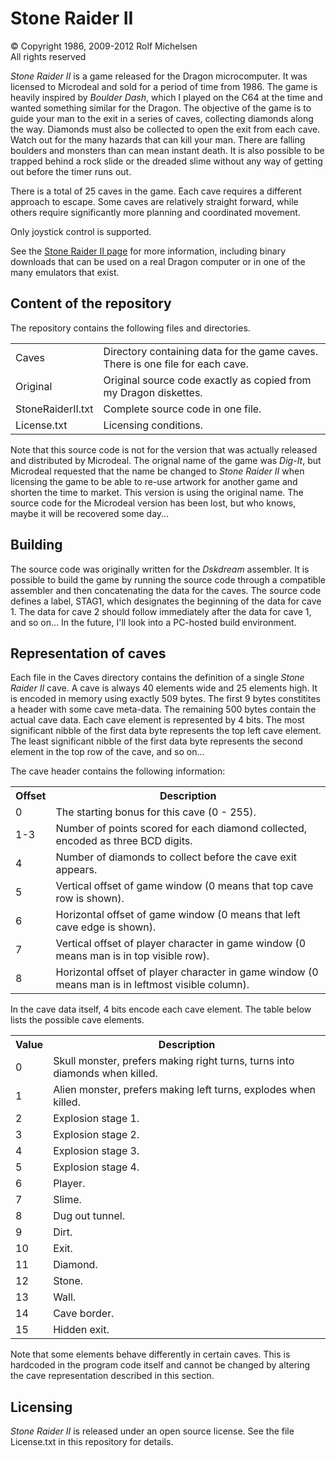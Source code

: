 Stone Raider II
===============

&copy; Copyright 1986, 2009-2012 Rolf Michelsen  
All rights reserved  


*Stone Raider II* is a game released for the Dragon microcomputer.  It was licensed to Microdeal and sold for a period of time from 1986.  The game is heavily inspired by *Boulder Dash*, which I played on the C64 at the time and wanted something similar for the Dragon.  The objective of the game is to guide your man to the exit in a series of caves, collecting diamonds along the way.  Diamonds must also be collected to open the exit from each cave.  Watch out for the many hazards that can kill your man.  There are falling boulders and monsters than can mean instant death.  It is also possible to be trapped behind a rock slide or the dreaded slime without any way of getting out before the timer runs out.

There is a total of 25 caves in the game.  Each cave requires a different approach to escape.  Some caves are relatively straight forward, while others require significantly more planning and coordinated movement.

Only joystick control is supported.

See the [Stone Raider II page](http://www.rolfmichelsen.com/stoneraider.html) for more information, including binary downloads that can be used on a real Dragon computer or in one of the many emulators that exist.


Content of the repository
-------------------------

The repository contains the following files and directories.

<table>
<tr><td>Caves</td><td>Directory containing data for the game caves.  There is one file for each cave.</td></tr>
<tr><td>Original</td><td>Original source code exactly as copied from my Dragon diskettes.</td></tr>
<tr><td>StoneRaiderII.txt</td><td>Complete source code in one file.</td></tr>
<tr><td>License.txt</td><td>Licensing conditions.</td></tr>
</table>

Note that this source code is not for the version that was actually released and distributed by Microdeal.  The orignal name of the game was *Dig-It*, but Microdeal requested that the name be changed to *Stone Raider II* when licensing the game to be able to re-use artwork for another game and shorten the time to market.  This version is using the original name.  The source code for the Microdeal version has been lost, but who knows, maybe it will be recovered some day...


Building
--------

The source code was originally written for the *Dskdream* assembler.  It is possible to build the game by running the source code through a compatible assembler and then concatenating the data for the caves.  The source code defines a label, STAG1, which designates the beginning of the data for cave 1.  The data for cave 2 should follow immediately after the data for cave 1, and so on...  In the future, I'll look into a PC-hosted build environment.


Representation of caves
-----------------------

Each file in the Caves directory contains the definition of a single *Stone Raider II* cave.  A cave is always 40 elements wide and 25 elements high.  It is encoded in memory using exactly 509 bytes.  The first 9 bytes constitites a header with some cave meta-data.  The remaining 500 bytes contain the actual cave data.  Each cave element is represented by 4 bits.  The most significant nibble of the first data byte represents the top left cave element.  The least significant nibble of the first data byte represents the second element in the top row of the cave, and so on...

The cave header contains the following information:

<table>
<tr><th>Offset</th><th>Description</th></tr>
<tr><td>0</td><td>The starting bonus for this cave (0 - 255).</td></tr>
<tr><td>1-3</td><td>Number of points scored for each diamond collected, encoded as three BCD digits.</td></tr>
<tr><td>4</td><td>Number of diamonds to collect before the cave exit appears.</td></tr>
<tr><td>5</td><td>Vertical offset of game window (0 means that top cave row is shown).</td></tr>
<tr><td>6</td><td>Horizontal offset of game window (0 means that left cave edge is shown).</td></tr>
<tr><td>7</td><td>Vertical offset of player character in game window (0 means man is in top visible row).</td></tr>
<tr><td>8</td><td>Horizontal offset of player character in game window (0 means man is in leftmost visible column).</td></tr>
</table>

In the cave data itself, 4 bits encode each cave element.  The table below lists the possible cave elements.

<table>
<tr><th>Value</th><th>Description</th></tr>
<tr><td>0</td><td>Skull monster, prefers making right turns, turns into diamonds when killed.</td></tr>
<tr><td>1</td><td>Alien monster, prefers making left turns, explodes when killed.</td></tr>
<tr><td>2</td><td>Explosion stage 1.</td></tr>
<tr><td>3</td><td>Explosion stage 2.</td></tr>
<tr><td>4</td><td>Explosion stage 3.</td></tr>
<tr><td>5</td><td>Explosion stage 4.</td></tr>
<tr><td>6</td><td>Player.</td></tr>
<tr><td>7</td><td>Slime.</td></tr>
<tr><td>8</td><td>Dug out tunnel.</td></tr>
<tr><td>9</td><td>Dirt.</td></tr>
<tr><td>10</td><td>Exit.</td></tr>
<tr><td>11</td><td>Diamond.</td></tr>
<tr><td>12</td><td>Stone.</td></tr>
<tr><td>13</td><td>Wall.</td></tr>
<tr><td>14</td><td>Cave border.</td></tr>
<tr><td>15</td><td>Hidden exit.</td></tr>
</table>

Note that some elements behave differently in certain caves.  This is hardcoded in the program code itself and cannot be changed by altering the cave representation described in this section.




Licensing
---------

*Stone Raider II* is released under an open source license.  See the file License.txt in this repository for details.

